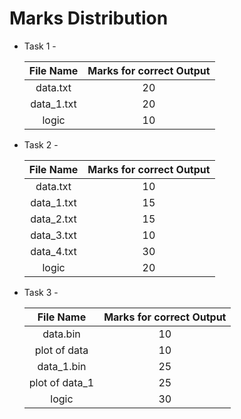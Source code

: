 # Marks Distribution

* Task 1 -  
  
  | File Name  |  Marks for correct Output  |  
  |:----------:|:--------------------------:|  
  |  data.txt  |           20               |  
  | data_1.txt |           20               |  
  |   logic    |           10               |  
  
* Task 2 -  
  
  | File Name  |  Marks for correct Output  |  
  |:----------:|:--------------------------:|  
  |  data.txt  |           10               |  
  | data_1.txt |           15               |  
  | data_2.txt |           15               |  
  | data_3.txt |           10               |  
  | data_4.txt |           30               |  
  |   logic    |           20               |  
  
* Task 3 -  
  
  | File Name      |  Marks for correct Output  |  
  |:--------------:|:--------------------------:|  
  |  data.bin      |           10               |  
  | plot of data   |           10               |  
  | data_1.bin     |           25               |  
  | plot of data_1 |           25               |  
  |   logic        |           30               |  
